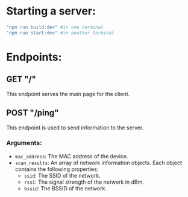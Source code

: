 # Starting a server:

```bash
"npm run build:dev" #in one terminal
"npm run start:dev" #in another terminal
```

# Endpoints:

## GET "/"
This endpoint serves the main page for the client.

## POST "/ping"
This endpoint is used to send information to the server.

### Arguments:
- `mac_address`: The MAC address of the device.
- `scan_results`: An array of network information objects. Each object contains the following properties:
    - `ssid`: The SSID of the network.
    - `rssi`: The signal strength of the network in dBm.
    - `bssid`: The BSSID of the network.